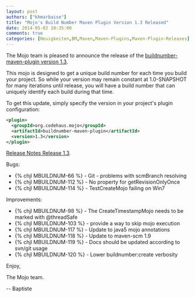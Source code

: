 ```yaml
---
layout: post
authors: ["khmarbaise"]
title: "Mojo's Build Number Maven Plugin Version 1.3 Released"
date: 2014-05-02 10:35:00
comments: true
categories: [Neuigkeiten,BM,Maven,Maven-Plugins,Maven-Plugin-Releases]
---
```

The Mojo team is pleased to announce the release of the 
[buildnumber-maven-plugin version 1.3](http://mojo.codehaus.org/buildnumber-maven-plugin/).

This mojo is designed to get a unique build number for each time you build your project. 
So while your version may remain constant at 1.0-SNAPSHOT for many iterations until release, 
you will have a build number that can uniquely identify each build during that time.

To get this update, simply specify the version in your project's plugin configuration:

``` xml
<plugin>
  <groupId>org.codehaus.mojo</groupId>
  <artifactId>buildnumber-maven-plugin</artifactId>
  <version>1.3</version>
</plugin>
```
<!-- more -->

[Release Notes Release 1.3](https://jira.codehaus.org/secure/ReleaseNote.jspa?projectId=12124&version=18855).

Bugs:

* {% chjl MBUILDNUM-66 %} - Git - problems with scmBranch resolving
* {% chjl MBUILDNUM-112 %} - No property for getRevisionOnlyOnce
* {% chjl MBUILDNUM-114 %} - TestCreateMojo failing on Win7

Improvements:

* {% chjl MBUILDNUM-98 %} - The CreateTimestampMojo needs to be marked with @threadSafe
* {% chjl MBUILDNUM-103 %} - provide a way to skip mojo execution
* {% chjl MBUILDNUM-117 %} - Update to java5 mojo annotations
* {% chjl MBUILDNUM-118 %} - Update to maven-scm 1.9
* {% chjl MBUILDNUM-119 %} - Docs should be updated according to svn/git usage
* {% chjl MBUILDNUM-120 %} - Lower buildnumber:create verbosity


Enjoy,

The Mojo team.

-- Baptiste

